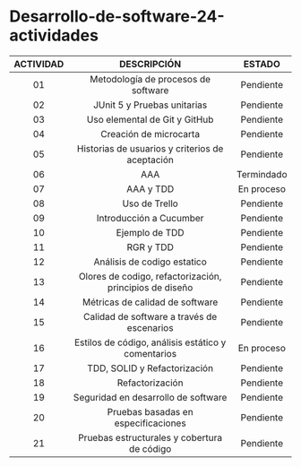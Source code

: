# Desarrollo-de-software-24-actividades

| ACTIVIDAD  |               DESCRIPCIÓN                          |                 ESTADO                      |
| :-: | :-------------------------------------------------------: | :-----------------------------------------: |
|  01 | Metodología de procesos de software                       |               Pendiente                     |  
|  02 | JUnit 5 y Pruebas unitarias                               |               Pendiente                     |  
|  03 | Uso elemental de Git y GitHub                             |               Pendiente                     |  
|  04 | Creación de microcarta                                    |               Pendiente                     |  
|  05 | Historias de usuarios y criterios de aceptación           |               Pendiente                     |  
|  06 | AAA	                                                      |               Termindado                    |  
|  07 | AAA y TDD	                                                |               En proceso                    |  
|  08 | Uso de Trello	                                            |               Pendiente                     |  
|  09 | Introducción a Cucumber		                                |               Pendiente                     |  
|  10 | Ejemplo de TDD                                            |               Pendiente                     |  
|  11 | RGR y TDD	                                                |               Pendiente                     |
|  12 | Análisis de codigo estatico	                              |               Pendiente                     |
|  13 | Olores de codigo, refactorización, principios de diseño   |               Pendiente                     |
|  14 | Métricas de calidad de software				                    |               Pendiente                     |
|  15 | Calidad de software a través de escenarios                |               Pendiente                     |
|  16 | Estilos de código, análisis estático y comentarios        |               En proceso                    |
|  17 | TDD, SOLID y Refactorización                              |               Pendiente                     |
|  18 | Refactorización                                           |               Pendiente                     |
|  19 | Seguridad en desarrollo de software                       |               Pendiente                     |
|  20 | Pruebas basadas en especificaciones                       |               Pendiente                     |
|  21 | Pruebas estructurales y cobertura de código               |               Pendiente                     |


